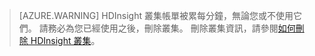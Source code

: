 

> [AZURE.WARNING] HDInsight 叢集帳單被累每分鐘，無論您或不使用它們。 請務必為您已經使用之後，刪除叢集。 刪除叢集資訊，請參閱[如何刪除 HDInsight 叢集](../articles/hdinsight/hdinsight-delete-cluster.md)。

